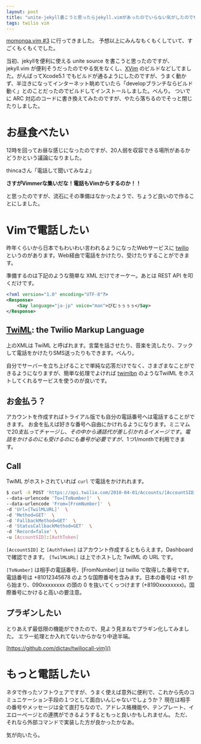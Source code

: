 ```yaml
---
layout: post
title: "unite-jekyll書こうと思ったらjekyll.vimがあったのでいらない気がしたのでtwilio触った話"
tags: twilio vim
---
```


[momonga.vim #3](http://partake.in/events/52a7b249-5183-4f1a-9e4f-22c1f0e436a5) に行ってきました。
予想以上にみんなもくもくしていて、すごくもくもくでした。


当初、jekyllを便利に使える unite source を書こうと思ったのですが、jekyll.vim が便利そうだったのでやる気をなくし、[XVim](https://www.google.co.jp/url?sa=t&rct=j&q=&esrc=s&source=web&cd=1&ved=0CCoQFjAA&url=https%3A%2F%2Fgithub.com%2FJugglerShu%2FXVim&ei=OdgrU83OGYW9kQWQ-4DgDQ&usg=AFQjCNGvknT-Chp31HaERR4Lwx5SQf4aaQ&sig2=jVt95pZAnyDurOpDz-pMag&bvm=bv.62922401,d.dGI) のビルドなどしてました。がんばってXcode5.1 でもビルドが通るようにしたのですが、うまく動かず、半泣きになってインターネット眺めていたら「developブランチならビルド動く」とのことだったのでビルドしてインストールしました。べんり。
ついでに ARC 対応のコードに書き換えてみたのですが、やたら落ちるのでそっと閉じたりしました。

# お昼食べたい
12時を回ってお昼な感じになったのですが、20人弱を収容できる場所があるかどうかという議論になりました。

thincaさん「電話して聞いてみなよ」

 **さすがVimmerな集いだな！電話もVimからするのか！！**

と思ったのですが、流石にその準備はなかったようで、ちょうど良いので作ることにしました。

# Vimで電話したい

昨年くらいから日本でもわいわい言われるようになったWebサービスに [twilio](http://twilio.com/) というのがあります。Web経由で電話をかけたり、受けたりすることができます。

準備するのは下記のような簡単な XML だけでオーケー。あとは REST API を叩くだけです。

``` xml
<?xml version="1.0" encoding="UTF-8"?>
<Response>
	<Say language="ja-jp" voice="man">びむぅぅぅぅ</Say>
</Response>
```

## [TwiML](https://www.twilio.com/docs/api/twiml): the Twilio Markup Language
上のXMLは TwiML と呼ばれます。言葉を話させたり、音楽を流したり、フックして電話をかけたりSMS送ったりもできます。べんり。

自分でサーバーを立ち上げることで単純な応答だけでなく、さまざまなことができるようになりますが、簡単な処理でよければ [twimlbn](http://twimlbin.com/) のようなTwilML をホストしてくれるサービスを使うのが良いです。

## お金払う？
アカウントを作成すればトライアル版でも自分の電話番号へは電話することができます。
お金を払えば好きな番号へ自由にかけれるようになります。ミニマムで$20支払ってチャージし、その中から通話代が差し引かれるイメージです。電話をかけるのにも受けるのにも番号が必要ですが、1つ$1/monthで利用できます。

## Call

TwiML がホストされていれば `curl` で電話をかけれれます。

``` sh
$ curl -X POST 'https://api.twilio.com/2010-04-01/Accounts/[AccountSID]/Calls.json' \
--data-urlencode 'To=[ToNumber]'  \
--data-urlencode 'From=[FromNumber]'  \
-d 'Url=[TwilMLURL]'  \
-d 'Method=GET'  \
-d 'FallbackMethod=GET'  \
-d 'StatusCallbackMethod=GET'  \
-d 'Record=false' \
-u [AccountSID]:[AuthToken]
```

`[AccountSID]` と `[AuthToken]` はアカウント作成するともらえます。Dashboardで確認できます。
`[TwilMLURL]` は上でホストした TwilML の URL です。

`[ToNumber]` は相手の電話番号、[FromNumber] は twilio で取得した番号です。電話番号は +81012345678 のような国際番号を含みます。日本の番号は +81 から始まり、090xxxxxxxx の頭の 0 を抜いてくっつけます (+8190xxxxxxxx)。国際番号にかけると高いの要注意。

## プラギンしたい

とりあえず最低限の機能ができたので、見よう見まねでプラギン化してみました。
エラー処理とか入れてないからかなり中途半端。


[https://github.com/dictav/twiliocall-vim]()


# もっと電話したい
ネタで作ったソフトウェアですが、うまく使えば意外に便利で、これから先のコミュニケーション手段の１つとして面白いんじゃないでしょうか？
現在は相手の番号やメッセージは全て直打ちなので、アドレス帳機能や、テンプレート、イエローページとの連携ができるようするともっと良いかもしれません。
ただ、それなら外部コマンドで実装した方が良かったかなあ。

気が向いたら。
